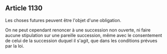 Article 1130
----
Les choses futures peuvent être l'objet d'une obligation.

On ne peut cependant renoncer à une succession non ouverte, ni faire aucune
stipulation sur une pareille succession, même avec le consentement de celui de
la succession duquel il s'agit, que dans les conditions prévues par la loi.
